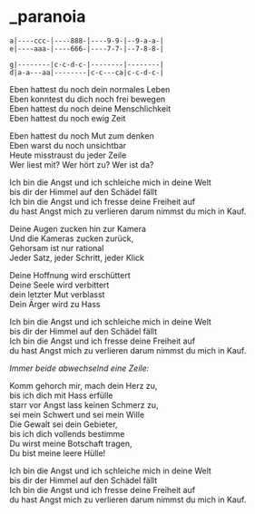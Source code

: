 # _paranoia

```
a|----ccc-|----888-|----9-9-|--9-a-a-|
e|----aaa-|----666-|----7-7-|--7-8-8-|

g|--------|c-c-d-c-|--------|--------|
d|a-a---aa|--------|c-c---ca|c-c-d-c-|
```

Eben hattest du noch dein normales Leben  
Eben konntest du dich noch frei bewegen  
Eben hattest du noch deine Menschlichkeit  
Eben hattest du noch ewig Zeit

Eben hattest du noch Mut zum denken  
Eben warst du noch unsichtbar  
Heute misstraust du jeder Zeile  
Wer liest mit? Wer hört zu? Wer ist da?


Ich bin die Angst und ich schleiche mich in deine Welt  
bis dir der Himmel auf den Schädel fällt  
Ich bin die Angst und ich fresse deine Freiheit auf  
du hast Angst mich zu verlieren darum nimmst du mich in Kauf.


Deine Augen zucken hin zur Kamera  
Und die Kameras zucken zurück,  
Gehorsam ist nur rational  
Jeder Satz, jeder Schritt, jeder Klick

Deine Hoffnung wird erschüttert  
Deine Seele wird verbittert  
dein letzter Mut verblasst  
Dein Ärger wird zu Hass


Ich bin die Angst und ich schleiche mich in deine Welt  
bis dir der Himmel auf den Schädel fällt  
Ich bin die Angst und ich fresse deine Freiheit auf  
du hast Angst mich zu verlieren darum nimmst du mich in Kauf.

*Immer beide abwechselnd eine Zeile:*

Komm gehorch mir, mach dein Herz zu,  
bis ich dich mit Hass erfülle  
starr vor Angst lass keinen Schmerz zu,  
sei mein Schwert und sei mein Wille  
Die Gewalt sei dein Gebieter,  
bis ich dich vollends bestimme  
Du wirst meine Botschaft tragen,  
Du bist meine leere Hülle!

Ich bin die Angst und ich schleiche mich in deine Welt  
bis dir der Himmel auf den Schädel fällt  
Ich bin die Angst und ich fresse deine Freiheit auf  
du hast Angst mich zu verlieren darum nimmst du mich in Kauf.

